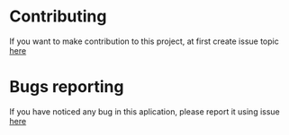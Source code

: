 # Contributing

 If you want to make contribution to this project, at first create issue topic [here](https://github.com/RemigiuszWyciszkiewicz/cryptocurrency-market-simulation/issues)

# Bugs reporting

 If you have noticed any bug in this aplication, please report it using issue [here](https://github.com/RemigiuszWyciszkiewicz/cryptocurrency-market-simulation/issues)
